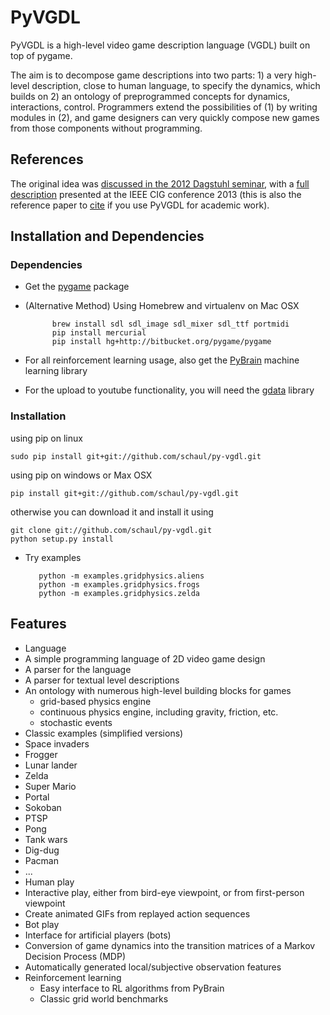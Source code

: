 # PyVGDL

PyVGDL is a high-level video game description language (VGDL) built on top of pygame.

The aim is to decompose game descriptions into two parts: 1) a very high-level description, close to human language, to specify the dynamics, which builds on 2) an ontology of preprogrammed concepts for dynamics, interactions, control.
Programmers extend the possibilities of (1) by writing modules in (2), and game designers can very quickly compose new games from those components without programming.


## References

The original idea was [discussed in the 2012 Dagstuhl seminar](http://drops.dagstuhl.de/opus/volltexte/2013/4338/pdf/9.pdf),
with a [full description](http://www.idsia.ch/~tom/publications/pyvgdl.pdf) presented at the IEEE CIG conference 2013 (this is also
the reference paper to [cite](http://www.idsia.ch/~tom/bibtex/pyvgdl.bib) if you use PyVGDL for academic work).
 
## Installation and Dependencies


### Dependencies
*  Get the [pygame](http://www.pygame.org/download.shtml) package
* (Alternative Method) Using Homebrew and virtualenv on Mac OSX

            brew install sdl sdl_image sdl_mixer sdl_ttf portmidi
            pip install mercurial
            pip install hg+http://bitbucket.org/pygame/pygame

*  For all reinforcement learning usage, also get the [PyBrain](http://www.pybrain.org) machine learning library

*  For the upload to youtube functionality, you will need the [gdata](https://pypi.python.org/pypi/gdata) library
 
### Installation

using pip on linux

	sudo pip install git+git://github.com/schaul/py-vgdl.git

using pip on windows or Max OSX

	pip install git+git://github.com/schaul/py-vgdl.git
	
otherwise you can download it and install it using 

	git clone git://github.com/schaul/py-vgdl.git
	python setup.py install
 
*  Try examples

          python -m examples.gridphysics.aliens
          python -m examples.gridphysics.frogs
          python -m examples.gridphysics.zelda

## Features

* Language
 * A simple programming language of 2D video game design
 * A parser for the language
 * A parser for textual level descriptions
 * An ontology with numerous high-level building blocks for games
     * grid-based physics engine
     * continuous physics engine, including gravity, friction, etc.
     * stochastic events
* Classic examples (simplified versions)
 * Space invaders
 * Frogger
 * Lunar lander
 * Zelda
 * Super Mario
 * Portal
 * Sokoban
 * PTSP
 * Pong
 * Tank wars
 * Dig-dug
 * Pacman
 * ...
* Human play
 * Interactive play, either from bird-eye viewpoint, or from first-person viewpoint
 * Create animated GIFs from replayed action sequences
* Bot play
 * Interface for artificial players (bots)
 * Conversion of game dynamics into the transition matrices of a Markov Decision Process (MDP)
 * Automatically generated local/subjective observation features
 * Reinforcement learning
     * Easy interface to RL algorithms from PyBrain
     * Classic grid world benchmarks
